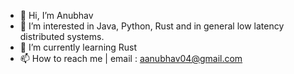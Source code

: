 - 👋 Hi, I’m Anubhav
- 👀 I’m interested in Java, Python, Rust and in general low latency distributed systems.
- 🌱 I’m currently learning Rust 
- 📫 How to reach me | email : aanubhav04@gmail.com

